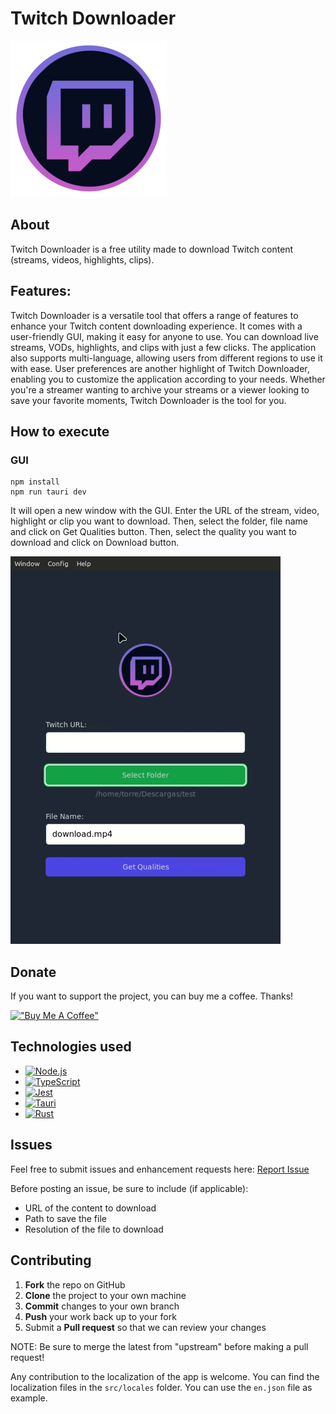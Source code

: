 # Twitch Downloader
![Twitch Downloader Logo](public/logo.png "Twitch Downloader Logo")

## About
Twitch Downloader is a free utility made to download Twitch content (streams, videos, highlights, clips).

## Features:


Twitch Downloader is a versatile tool that offers a range of features to enhance your Twitch content downloading experience. It comes with a user-friendly GUI, making it easy for anyone to use. You can download live streams, VODs, highlights, and clips with just a few clicks.  The application also supports multi-language, allowing users from different regions to use it with ease. User preferences are another highlight of Twitch Downloader, enabling you to customize the application according to your needs.  Whether you're a streamer wanting to archive your streams or a viewer looking to save your favorite moments, Twitch Downloader is the tool for you.

## How to execute

### GUI

```
npm install
npm run tauri dev
```

It will open a new window with the GUI. Enter the URL of the stream, video, highlight or clip you want to download. Then, select the folder, file name and click on Get Qualities button. Then,  select the quality you want to download and click on Download button.

![How to use the GUI](public/how-to-use.gif)

## Donate
If you want to support the project, you can buy me a coffee. Thanks!

[!["Buy Me A Coffee"](https://www.buymeacoffee.com/assets/img/custom_images/orange_img.png)](https://www.buymeacoffee.com/sergioalmela)

## Technologies used
- [![Node.js](https://img.shields.io/badge/Node.js-339933?style=for-the-badge&logo=Node.js&logoColor=white)](https://nodejs.org/en/)
- [![TypeScript](https://img.shields.io/badge/TypeScript-3178C6?style=for-the-badge&logo=TypeScript&logoColor=white)](https://www.typescriptlang.org/)
- [![Jest](https://img.shields.io/badge/Jest-C21325?style=for-the-badge&logo=Jest&logoColor=white)](https://jestjs.io/)
- [![Tauri](https://img.shields.io/badge/Tauri-421C87?style=for-the-badge&logo=Tauri&logoColor=white)](https://tauri.studio/)
- [![Rust](https://img.shields.io/badge/Rust-000000?style=for-the-badge&logo=Rust&logoColor=white)](https://www.rust-lang.org/)

## Issues

Feel free to submit issues and enhancement requests here: [Report Issue](https://github.com/sergioalmela/TwitchDownloader/issues)

Before posting an issue, be sure to include (if applicable):
- URL of the content to download
- Path to save the file
- Resolution of the file to download

## Contributing

1. **Fork** the repo on GitHub
2. **Clone** the project to your own machine
3. **Commit** changes to your own branch
4. **Push** your work back up to your fork
5. Submit a **Pull request** so that we can review your changes

NOTE: Be sure to merge the latest from "upstream" before making a pull request!

Any contribution to the localization of the app is welcome. You can find the localization files in the ```src/locales``` folder. You can use the ```en.json``` file as example.